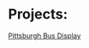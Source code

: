 <html>
  <body>
    <h1>Projects:</h1>
    <a href="BusDisplay">Pittsburgh Bus Display</a>
  </body>
</html>
